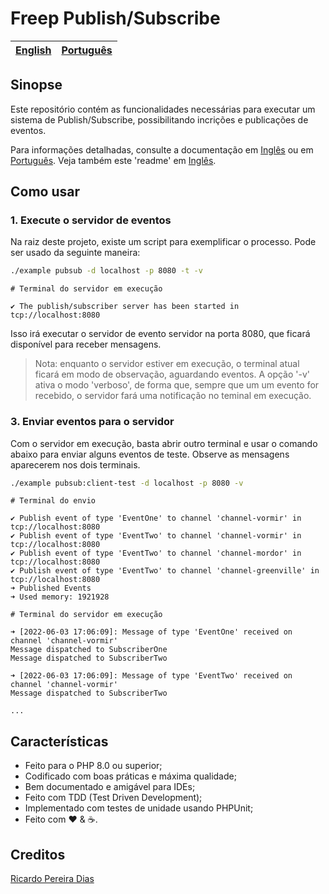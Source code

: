 # Freep Publish/Subscribe

[English](../../readme.md) | [Português](leiame.md)
-- | --

## Sinopse

Este repositório contém as funcionalidades necessárias para executar um sistema de Publish/Subscribe,
possibilitando incrições e publicações de eventos.

Para informações detalhadas, consulte a documentação em [Inglês](../en/index.md) ou em [Português](indice.md). Veja também este 'readme' em [Inglês](../../readme.md).

## Como usar

### 1. Execute o servidor de eventos

Na raiz deste projeto, existe um script para exemplificar o processo.
Pode ser usado da seguinte maneira:

```bash
./example pubsub -d localhost -p 8080 -t -v
```

```text
# Terminal do servidor em execução

✔ The publish/subscriber server has been started in tcp://localhost:8080
```

Isso irá executar o servidor de evento servidor na porta 8080, que ficará disponível para receber mensagens.

> Nota: enquanto o servidor estiver em execução, o terminal atual ficará em modo de observação, aguardando eventos. A opção '-v' ativa o modo 'verboso', de forma que, sempre que um um evento for recebido, o servidor fará uma notificação no teminal em execução.

### 3. Enviar eventos para o servidor

Com o servidor em execução, basta abrir outro terminal e usar o comando abaixo para enviar alguns eventos de teste.
Observe as mensagens aparecerem nos dois terminais.

```bash
./example pubsub:client-test -d localhost -p 8080 -v
```

```text
# Terminal do envio

✔ Publish event of type 'EventOne' to channel 'channel-vormir' in tcp://localhost:8080
✔ Publish event of type 'EventTwo' to channel 'channel-vormir' in tcp://localhost:8080
✔ Publish event of type 'EventTwo' to channel 'channel-mordor' in tcp://localhost:8080
✔ Publish event of type 'EventTwo' to channel 'channel-greenville' in tcp://localhost:8080
➜ Published Events
➜ Used memory: 1921928
```

```text
# Terminal do servidor em execução

➜ [2022-06-03 17:06:09]: Message of type 'EventOne' received on channel 'channel-vormir'
Message dispatched to SubscriberOne
Message dispatched to SubscriberTwo

➜ [2022-06-03 17:06:09]: Message of type 'EventTwo' received on channel 'channel-vormir'
Message dispatched to SubscriberTwo

...
```

## Características

- Feito para o PHP 8.0 ou superior;
- Codificado com boas práticas e máxima qualidade;
- Bem documentado e amigável para IDEs;
- Feito com TDD (Test Driven Development);
- Implementado com testes de unidade usando PHPUnit;
- Feito com :heart: &amp; :coffee:.

## Creditos

[Ricardo Pereira Dias](https://www.ricardopedias.com.br)
